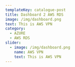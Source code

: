 ```yaml
---
templateKey: catalogue-post
title: Dashboard 2 AWS RDS
image: /img/dashboard.png
text: This is AWS VPN
category: 
  - AZURE
  - AWS RDS
slider:
  - image: /img/dashboard.png
    name: AWS VPN
    text: This is AWS VPN
---
```

